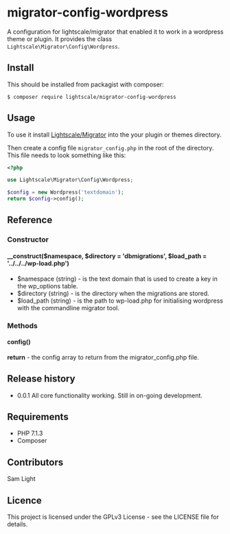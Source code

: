 # migrator-config-wordpress
A configuration for lightscale/migrator that enabled it to work in a wordpress
theme or plugin. It provides the class `Lightscale\Migrator\Config\Wordpress`.

## Install
This should be installed from packagist with composer:
``` shell
$ composer require lightscale/migrator-config-wordpress
```

## Usage

To use it install
[Lightscale/Migrator](https://github.com/lightscaletech/migrator) into the
your plugin or themes directory.

Then create a config file `migrator_config.php` in the root of the directory.
This file needs to look something like this:

``` php
<?php

use Lightscale\Migrator\Config\Wordpress;

$config = new Wordpress('textdomain');
return $config->config();

```

## Reference

### Constructor

#### __construct($namespace, $directory = 'dbmigrations', $load_path = '../../../wp-load.php')
- $namespace (string) - is the text domain that is used to create a key in the
wp_options table.
- $directory (string) - is the directory when the migrations are stored.
- $load_path (string) - is the path to wp-load.php for initialising wordpress
with the commandline migrator tool.

### Methods

#### config()

**return** - the config array to return from the migrator_config.php file.

## Release history
- 0.0.1 All core functionality working. Still in on-going development.

## Requirements
- PHP 7.1.3
- Composer

## Contributors
Sam Light

## Licence
This project is licensed under the GPLv3 License - see the LICENSE file for
details.
